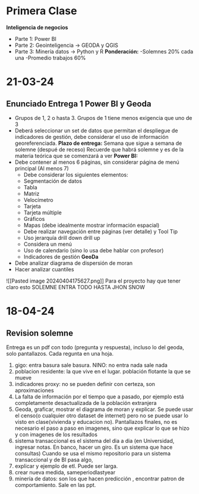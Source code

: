 # Primera Clase
**Inteligencia de negocios**
- Parte 1: Power BI
- Parte 2: Geointeligencia -> GEODA y QGIS
- Parte 3: Minería datos -> Python y R
**Ponderación:**
-Solemnes 20% cada una
-Promedio trabajos 60%

# 21-03-24
## Enunciado Entrega 1 Power BI y Geoda
- Grupos de 1, 2 o hasta 3. Grupos de 1 tiene menos exigencia que uno de 3
- Deberá seleccionar un set de datos que permitan el despliegue de indicadores de gestión, debe considerar el uso de información georeferenciada.
**Plazo de entrega:** Semana que sigue a semana de solemne (despué de receso)
Recuerde que habrá solemne y es de la materia teórica que se comenzará a ver
**Power BI:**
- Debe contener al menos 6 páginas, sin considerar página de menú principal  (Al menos 7)
    - Debe considerar los siguientes elementos:   
    - Segmentación de datos   
    - Tabla   
    - Matriz   
    - Velocímetro  
    - Tarjeta   
    - Tarjeta múltiple  
    - Gráficos   
    - Mapas (debe idealmente mostrar información espacial)  
    - Debe realizar navegación entre páginas (ver detalle) y Tool Tip  
    - Uso jerarquía drill down drill up  
    - Considera un menú   
    - Uso de calendario (sino lo usa debe hablar con profesor)   
    - Indicadores de gestión
**GeoDa**
- Debe analizar diagrama de dispersión de moran  
- Hacer analizar cuantiles




![[Pasted image 20240404175627.png]]
Para el proyecto hay que tener claro esto
SOLEMNE ENTRA TODO HASTA JHON SNOW

# 18-04-24
## Revision solemne
Entrega es un pdf con todo (pregunta y respuesta), incluso lo del geoda, solo pantallazos.
Cada regunta en una hoja.
1. gigo: entra basura sale basura. NINO: no entra nada sale nada
2. poblacion residente: la que vive en el lugar. población flotante la que se mueve
3. indicadores proxy: no se pueden definir con certeza, son aproximaciones
4. La falta de información por el tiempo que a pasado, por ejemplo está completamente desactualizada de la población extranjera
5. Geoda, graficar, mostrar el diagrama de moran y explicar. Se puede usar el censo(o cualquier otro dataset de internet) pero no se puede usar lo visto en clase(vivienda y educacion no). Pantallazos finales, no es necesario el paso a paso en imagenes, sino que explicar lo que se hizo y con imagenes de los resultados
6. sistema transaccional es el sistema del dia a dia (en Universidad, ingresar notas. En banco, hacer un giro. Es un sistema que hace consultas) Cuando se usa el mismo repositorio para un sistema transaccional y de BI pasa algo, 
7. explicar y ejemplo de etl. Puede ser larga.
8. crear nueva medida, sameperiodlastyear
9. minería de datos: son los que hacen predicción , encontrar patron de comportamiento. Sale en las ppt.